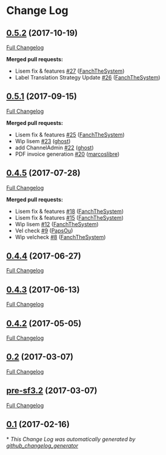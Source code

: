 # Change Log

## [0.5.2](https://github.com/libre-informatique/EcommerceBundle/tree/0.5.2) (2017-10-19)
[Full Changelog](https://github.com/libre-informatique/EcommerceBundle/compare/0.5.1...0.5.2)

**Merged pull requests:**

- Lisem fix & features [\#27](https://github.com/libre-informatique/EcommerceBundle/pull/27) ([FanchTheSystem](https://github.com/FanchTheSystem))
- Label Translation Strategy Update [\#26](https://github.com/libre-informatique/EcommerceBundle/pull/26) ([FanchTheSystem](https://github.com/FanchTheSystem))

## [0.5.1](https://github.com/libre-informatique/EcommerceBundle/tree/0.5.1) (2017-09-15)
[Full Changelog](https://github.com/libre-informatique/EcommerceBundle/compare/0.4.5...0.5.1)

**Merged pull requests:**

- Lisem fix & features [\#25](https://github.com/libre-informatique/EcommerceBundle/pull/25) ([FanchTheSystem](https://github.com/FanchTheSystem))
- Wip lisem [\#23](https://github.com/libre-informatique/EcommerceBundle/pull/23) ([ghost](https://github.com/ghost))
- add ChannelAdmin [\#22](https://github.com/libre-informatique/EcommerceBundle/pull/22) ([ghost](https://github.com/ghost))
- PDF invoice generation [\#20](https://github.com/libre-informatique/EcommerceBundle/pull/20) ([marcoslibre](https://github.com/marcoslibre))

## [0.4.5](https://github.com/libre-informatique/EcommerceBundle/tree/0.4.5) (2017-07-28)
[Full Changelog](https://github.com/libre-informatique/EcommerceBundle/compare/0.4.4...0.4.5)

**Merged pull requests:**

- Lisem fix & features [\#18](https://github.com/libre-informatique/EcommerceBundle/pull/18) ([FanchTheSystem](https://github.com/FanchTheSystem))
- Lisem fix & features [\#15](https://github.com/libre-informatique/EcommerceBundle/pull/15) ([FanchTheSystem](https://github.com/FanchTheSystem))
- Wip lisem [\#12](https://github.com/libre-informatique/EcommerceBundle/pull/12) ([FanchTheSystem](https://github.com/FanchTheSystem))
- Vel check [\#9](https://github.com/libre-informatique/EcommerceBundle/pull/9) ([PapsOu](https://github.com/PapsOu))
- Wip velcheck [\#8](https://github.com/libre-informatique/EcommerceBundle/pull/8) ([FanchTheSystem](https://github.com/FanchTheSystem))

## [0.4.4](https://github.com/libre-informatique/EcommerceBundle/tree/0.4.4) (2017-06-27)
[Full Changelog](https://github.com/libre-informatique/EcommerceBundle/compare/0.4.3...0.4.4)

## [0.4.3](https://github.com/libre-informatique/EcommerceBundle/tree/0.4.3) (2017-06-13)
[Full Changelog](https://github.com/libre-informatique/EcommerceBundle/compare/0.4.2...0.4.3)

## [0.4.2](https://github.com/libre-informatique/EcommerceBundle/tree/0.4.2) (2017-05-05)
[Full Changelog](https://github.com/libre-informatique/EcommerceBundle/compare/0.2...0.4.2)

## [0.2](https://github.com/libre-informatique/EcommerceBundle/tree/0.2) (2017-03-07)
[Full Changelog](https://github.com/libre-informatique/EcommerceBundle/compare/pre-sf3.2...0.2)

## [pre-sf3.2](https://github.com/libre-informatique/EcommerceBundle/tree/pre-sf3.2) (2017-03-07)
[Full Changelog](https://github.com/libre-informatique/EcommerceBundle/compare/0.1...pre-sf3.2)

## [0.1](https://github.com/libre-informatique/EcommerceBundle/tree/0.1) (2017-02-16)


\* *This Change Log was automatically generated by [github_changelog_generator](https://github.com/skywinder/Github-Changelog-Generator)*